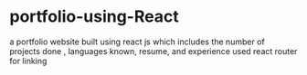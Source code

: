 # portfolio-using-React
 a portfolio website built using react js which includes the number of projects done ,
 languages known, resume, and experience
 used react router for linking 

